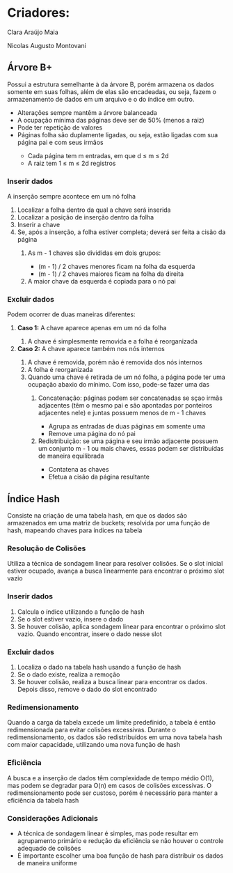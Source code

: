 # Criadores:
Clara Araújo Maia

Nicolas Augusto Montovani

## Árvore B+
Possui a estrutura semelhante à da árvore B, porém armazena os dados somente em suas folhas, além de elas são encadeadas, ou seja, fazem o armazenamento de dados em um arquivo e o do índice em outro.
<ul>
  <li>
    Alterações sempre mantêm a árvore balanceada
  </li>
  <li>
    A ocupação mínima das páginas deve ser de 50% (menos a raiz)
  </li>
  <li>
    Pode ter repetição de valores
  </li>
  <li>
    Páginas folha são duplamente ligadas, ou seja, estão ligadas com sua página pai e com seus irmãos
  </li>
  <ul style="square">
    <li>Cada página tem m entradas, em que d ≤ m ≤ 2d</li>
    <li>A raiz tem 1 ≤ m ≤ 2d registros</li>
  </ul>
</ul>

### Inserir dados
A inserção sempre acontece em um nó folha

<ol>
  <li>Localizar a folha dentro da qual a chave será inserida</li>
  <li>Localizar a posição de inserção dentro da folha</li>
  <li>Inserir a chave</li>
  <li>Se, após a inserção, a folha estiver completa; deverá ser feita a cisão da página</li>
  <ol>
    <li>As m - 1 chaves são divididas em dois grupos:</li>
    <ul>
      <li>(m - 1) / 2 chaves menores ficam na folha da esquerda</li>
      <li>(m - 1) / 2 chaves maiores ficam na folha da direita</li>
    </ul>
    <li>A maior chave da esquerda é copiada para o nó pai</li>
  </ol>
</ol>

### Excluir dados
Podem ocorrer de duas maneiras diferentes:
<ol>
  <li><strong>Caso 1:</strong> A chave aparece apenas em um nó da folha</li>
  <ol>
    <li>A chave é simplesmente removida e a folha é reorganizada</li>
  </ol>
  <li><strong>Caso 2:</strong> A chave aparece também nos nós internos</li>
  <ol>
    <li>A chave é removida, porém não é removida dos nós internos</li>
    <li>A folha é reorganizada</li>
    <li>Quando uma chave é retirada de um nó folha, a página pode ter uma ocupação abaxio do mínimo. Com isso, pode-se fazer uma das </li>
    <ol>
      <li>Concatenação: páginas podem ser concatenadas se sçao irmãs adjacentes (têm o mesmo pai e são apontadas por ponteiros adjacentes nele) e juntas possuem menos de m - 1 chaves</li>
      <ul>
        <li>Agrupa as entradas de duas páginas em somente uma</li>
        <li>Remove uma página do nó pai</li>
      </ul>
      <li>Redistribuição: se uma página e seu irmão adjacente possuem um conjunto m - 1 ou mais chaves, essas podem ser distribuídas de maneira equilibrada</li>
      <ul>
        <li>Contatena as chaves</li>
        <li>Efetua a cisão da página resultante</li>
      </ul>
    </ol>
  </ol>
</ol>

## Índice Hash
Consiste na criação de uma tabela hash, em que os dados são armazenados em uma matriz de buckets; resolvida por uma função de hash, mapeando chaves para índices na tabela

### Resolução de Colisões
Utiliza a técnica de sondagem linear para resolver colisões. Se o slot inicial estiver ocupado, avança a busca linearmente para encontrar o próximo slot vazio

### Inserir dados
<ol>
  <li>Calcula o índice utilizando a função de hash</li>
  <li>Se o slot estiver vazio, insere o dado</li>
  <li>Se houver colisão, aplica sondagem linear para encontrar o próximo slot vazio. Quando encontrar, insere o dado nesse slot</li>
</ol>

### Excluir dados
<ol>
  <li>Localiza o dado na tabela hash usando a função de hash</li>
  <li>Se o dado existe, realiza a remoção</li>
  <li>Se houver colisão, realiza a busca linear para encontrar os dados. Depois disso, remove o dado do slot encontrado</li>
</ol>

### Redimensionamento
Quando a carga da tabela excede um limite predefinido, a tabela é então redimensionada para evitar colisões excessivas. Durante o redimensionamento, os dados são redistribuídos em uma nova tabela hash com maior capacidade, utilizando uma nova função de hash

### Eficiência
A busca e a inserção de dados têm complexidade de tempo médio O(1), mas podem se degradar para O(n) em casos de colisões excessivas. O redimensionamento pode ser custoso, porém é necessário para manter a eficiência da tabela hash

### Considerações Adicionais
<ul>
  <li>A técnica de sondagem linear é simples, mas pode resultar em agrupamento primário e redução da eficiência se não houver o controle adequado de colisões</li>
  <li>É importante escolher uma boa função de hash para distribuir os dados de maneira uniforme</li>
</ul>
